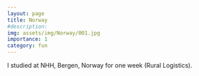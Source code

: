 ```yaml
---
layout: page
title: Norway
#description: 
img: assets/img/Norway/001.jpg
importance: 1
category: fun
---
```


I studied at NHH, Bergen, Norway for one week (Rural Logistics).






